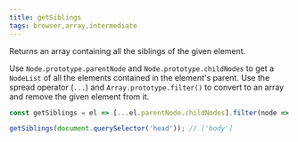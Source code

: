 ```yaml
---
title: getSiblings
tags: browser,array,intermediate
---
```


Returns an array containing all the siblings of the given element.

Use `Node.prototype.parentNode` and `Node.prototype.childNodes` to get a `NodeList` of all the elements contained in the element's parent.
Use the spread operator (`...`) and `Array.prototype.filter()` to convert to an array and remove the given element from it.

```js
const getSiblings = el => [...el.parentNode.childNodes].filter(node => node !== el);
```

```js
getSiblings(document.querySelector('head')); // ['body']
```
